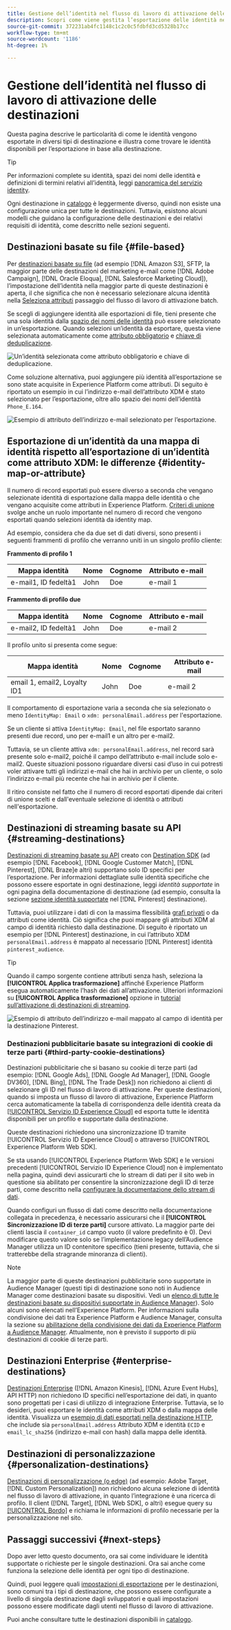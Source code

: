 ```yaml
---
title: Gestione dell’identità nel flusso di lavoro di attivazione delle destinazioni
description: Scopri come viene gestita l’esportazione delle identità nel flusso di lavoro di attivazione, a seconda del tipo di destinazione
source-git-commit: 372231ab4fc1148c1c2c0c5fdbfd3cd5328b17cc
workflow-type: tm+mt
source-wordcount: '1186'
ht-degree: 1%

---
```


# Gestione dell’identità nel flusso di lavoro di attivazione delle destinazioni

Questa pagina descrive le particolarità di come le identità vengono esportate in diversi tipi di destinazione e illustra come trovare le identità disponibili per l’esportazione in base alla destinazione.

>[!TIP]
>
> Per informazioni complete su identità, spazi dei nomi delle identità e definizioni di termini relativi all’identità, leggi [panoramica del servizio identity](/help/identity-service/home.md).

Ogni destinazione in [catalogo](/help/destinations/catalog/overview.md) è leggermente diverso, quindi non esiste una configurazione unica per tutte le destinazioni. Tuttavia, esistono alcuni modelli che guidano la configurazione delle destinazioni e dei relativi requisiti di identità, come descritto nelle sezioni seguenti.

## Destinazioni basate su file {#file-based}

Per [destinazioni basate su file](/help/destinations/destination-types.md#file-based) (ad esempio [!DNL Amazon S3], SFTP, la maggior parte delle destinazioni del marketing e-mail come [!DNL Adobe Campaign], [!DNL Oracle Eloqua], [!DNL Salesforce Marketing Cloud]), l’impostazione dell’identità nella maggior parte di queste destinazioni è aperta, il che significa che non è necessario selezionare alcuna identità nella [Seleziona attributi](/help/destinations/ui/activate-batch-profile-destinations.md#select-attributes) passaggio del flusso di lavoro di attivazione batch.

Se scegli di aggiungere identità alle esportazioni di file, tieni presente che una sola identità dalla [spazio dei nomi delle identità](/help/identity-service/ui/identity-graph-viewer.md#access-identity-graph-viewer) può essere selezionato in un’esportazione. Quando selezioni un’identità da esportare, questa viene selezionata automaticamente come [attributo obbligatorio](/help/destinations/ui/activate-batch-profile-destinations.md#mandatory-attributes) e [chiave di deduplicazione](/help/destinations/ui/activate-batch-profile-destinations.md#deduplication-keys).

![Un’identità selezionata come attributo obbligatorio e chiave di deduplicazione.](/help/destinations/assets/how-destinations-work/selected-identity.png)

Come soluzione alternativa, puoi aggiungere più identità all’esportazione se sono state acquisite in Experience Platform come attributi. Di seguito è riportato un esempio in cui l’indirizzo e-mail dell’attributo XDM è stato selezionato per l’esportazione, oltre allo spazio dei nomi dell’identità `Phone_E.164`.

![Esempio di attributo dell’indirizzo e-mail selezionato per l’esportazione.](/help/destinations/assets/how-destinations-work/email-selected.png)

## Esportazione di un’identità da una mappa di identità rispetto all’esportazione di un’identità come attributo XDM: le differenze {#identity-map-or-attribute}

Il numero di record esportati può essere diverso a seconda che vengano selezionate identità di esportazione dalla mappa delle identità o che vengano acquisite come attributi in Experience Platform. [Criteri di unione](/help/profile/merge-policies/overview.md) svolge anche un ruolo importante nel numero di record che vengono esportati quando selezioni identità da identity map.

Ad esempio, considera che da due set di dati diversi, sono presenti i seguenti frammenti di profilo che verranno uniti in un singolo profilo cliente:

**Frammento di profilo 1**

| Mappa identità | Nome | Cognome | Attributo e-mail |
|---------|----------|---------|--------|
| e-mail1, ID fedeltà1 | John | Doe | e-mail 1 |


**Frammento di profilo due**

| Mappa identità | Nome | Cognome | Attributo e-mail |
|---------|----------|---------|--------|
| e-mail2, ID fedeltà1 | John | Doe | e-mail 2 |

Il profilo unito si presenta come segue:

| Mappa identità | Nome | Cognome | Attributo e-mail |
|---------|----------|---------|--------|
| email 1, email2, Loyalty ID1 | John | Doe | e-mail 2 |

Il comportamento di esportazione varia a seconda che sia selezionato o meno `IdentityMap: Email` o `xdm: personalEmail.address` per l&#39;esportazione.

Se un cliente si attiva `IdentityMap: Email`, nel file esportato saranno presenti due record, uno per e-mail1 e un altro per e-mail2.

Tuttavia, se un cliente attiva `xdm: personalEmail.address`, nel record sarà presente solo e-mail2, poiché il campo dell’attributo e-mail include solo e-mail2. Queste situazioni possono riguardare diversi casi d’uso in cui potresti voler attivare tutti gli indirizzi e-mail che hai in archivio per un cliente, o solo l’indirizzo e-mail più recente che hai in archivio per il cliente.

Il ritiro consiste nel fatto che il numero di record esportati dipende dai criteri di unione scelti e dall&#39;eventuale selezione di identità o attributi nell&#39;esportazione.

## Destinazioni di streaming basate su API {#streaming-destinations}

[Destinazioni di streaming basate su API](/help/destinations/destination-types.md#streaming-destination) creato con [Destination SDK](/help/destinations/destination-sdk/overview.md) (ad esempio [!DNL Facebook], [!DNL Google Customer Match], [!DNL Pinterest], [!DNL Braze]e altri) supportano solo ID specifici per l’esportazione. Per informazioni dettagliate sulle identità specifiche che possono essere esportate in ogni destinazione, leggi *identità supportate* in ogni pagina della documentazione di destinazione (ad esempio, consulta la sezione [sezione identità supportate](/help/destinations/catalog/advertising/pinterest.md) nel [!DNL Pinterest] destinazione).

Tuttavia, puoi utilizzare i dati di con la massima flessibilità [grafi privati](/help/profile/merge-policies/overview.md#id-stitching) o da attributi come identità. Ciò significa che puoi mappare gli attributi XDM al campo di identità richiesto dalla destinazione. Di seguito è riportato un esempio per [!DNL Pinterest] destinazione, in cui l’attributo XDM `personalEmail.address` è mappato al necessario [!DNL Pinterest] identità `pinterest_audience`.

>[!TIP]
>
>Quando il campo sorgente contiene attributi senza hash, seleziona la **[!UICONTROL Applica trasformazione]** affinché Experience Platform esegua automaticamente l’hash dei dati all’attivazione. Ulteriori informazioni su **[!UICONTROL Applica trasformazione]** opzione in [tutorial sull’attivazione di destinazioni di streaming](/help/destinations/ui/activate-segment-streaming-destinations.md#apply-transformation).

![Esempio di attributo dell’indirizzo e-mail mappato al campo di identità per la destinazione Pinterest.](/help/destinations/assets/how-destinations-work/email-mapped-to-identity.png)

### Destinazioni pubblicitarie basate su integrazioni di cookie di terze parti {#third-party-cookie-destinations}

Destinazioni pubblicitarie che si basano su cookie di terze parti (ad esempio: [!DNL Google Ads], [!DNL Google Ad Manager], [!DNL Google DV360], [!DNL Bing], [!DNL The Trade Desk]) non richiedono ai clienti di selezionare gli ID nel flusso di lavoro di attivazione. Per queste destinazioni, quando si imposta un flusso di lavoro di attivazione, Experience Platform cerca automaticamente la tabella di corrispondenza delle identità creata da [[!UICONTROL Servizio ID Experience Cloud]](https://experienceleague.adobe.com/docs/id-service/using/intro/overview.html?lang=it) ed esporta tutte le identità disponibili per un profilo e supportate dalla destinazione.

Queste destinazioni richiedono una sincronizzazione ID tramite [!UICONTROL Servizio ID Experience Cloud] o attraverso [!UICONTROL Experience Platform Web SDK].

Se sta usando [!UICONTROL Experience Platform Web SDK] e le versioni precedenti [!UICONTROL Servizio ID Experience Cloud] non è implementato nella pagina, quindi devi assicurarti che lo stream di dati per il sito web in questione sia abilitato per consentire la sincronizzazione degli ID di terze parti, come descritto nella [configurare la documentazione dello stream di dati](/help/edge/datastreams/configure.md#create).

Quando configuri un flusso di dati come descritto nella documentazione collegata in precedenza, è necessario assicurarsi che il **[!UICONTROL Sincronizzazione ID di terze parti]** cursore attivato. La maggior parte dei clienti lascia il `container_id` campo vuoto (il valore predefinito è 0). Devi modificare questo valore solo se l’implementazione legacy dell’Audience Manager utilizza un ID contenitore specifico (tieni presente, tuttavia, che si tratterebbe della stragrande minoranza di clienti).

>[!NOTE]
>
>La maggior parte di queste destinazioni pubblicitarie sono supportate in Audience Manager (questi tipi di destinazione sono noti in Audience Manager come destinazioni basate su dispositivi. Vedi un [elenco di tutte le destinazioni basate su dispositivi supportate in Audience Manager](https://experienceleague.adobe.com/docs/audience-manager/user-guide/features/destinations/device-based/device-based-destinations-list.html?lang=en)). Solo alcuni sono elencati nell’Experience Platform. Per informazioni sulla condivisione dei dati tra Experience Platform e Audience Manager, consulta la sezione su [abilitazione della condivisione dei dati da Experience Platform a Audience Manager](https://experienceleague.adobe.com/docs/audience-manager/user-guide/implementation-integration-guides/integration-experience-platform/aam-aep-audience-sharing.html?lang=en#enable-aep-to-aam-data). Attualmente, non è previsto il supporto di più destinazioni di cookie di terze parti.

## Destinazioni Enterprise {#enterprise-destinations}

[Destinazioni Enterprise](/help/destinations/destination-types.md#streaming-profile-export) ([!DNL Amazon Kinesis], [!DNL Azure Event Hubs], API HTTP) non richiedono ID specifici nell’esportazione dei dati, in quanto sono progettati per i casi di utilizzo di integrazione Enterprise. Tuttavia, se lo desideri, puoi esportare le identità come attributi XDM o dalla mappa delle identità. Visualizza un [esempio di dati esportati nella destinazione HTTP](/help/destinations/catalog/streaming/http-destination.md#exported-data), che include sia `personalEmail.address` Attributo XDM e identità `ECID` e `email_lc_sha256` (indirizzo e-mail con hash) dalla mappa delle identità.

## Destinazioni di personalizzazione {#personalization-destinations}

[Destinazioni di personalizzazione (o edge)](/help/destinations/destination-types.md#edge-personalization-destinations) (ad esempio: Adobe Target, [!DNL Custom Personalization]) non richiedono alcuna selezione di identità nel flusso di lavoro di attivazione, in quanto l’integrazione è una ricerca di profilo. Il client ([!DNL Target], [!DNL Web SDK], o altri) esegue query su [[!UICONTROL Bordo]](/help/collection/home.md#edge) e richiama le informazioni di profilo necessarie per la personalizzazione nel sito.

<!--
![Table with all supported identities](/help/destinations/assets/how-destinations-work/identities-table.png)

-->

## Passaggi successivi {#next-steps}

Dopo aver letto questo documento, ora sai come individuare le identità supportate o richieste per le singole destinazioni. Ora sai anche come funziona la selezione delle identità per ogni tipo di destinazione.

Quindi, puoi leggere quali [impostazioni di esportazione](/help/destinations/how-destinations-work/destinations-configurations.md) per le destinazioni, sono comuni tra i tipi di destinazione, che possono essere configurate a livello di singola destinazione dagli sviluppatori e quali impostazioni possono essere modificate dagli utenti nel flusso di lavoro di attivazione.

Puoi anche consultare tutte le destinazioni disponibili in [catalogo](/help/destinations/catalog/overview.md).